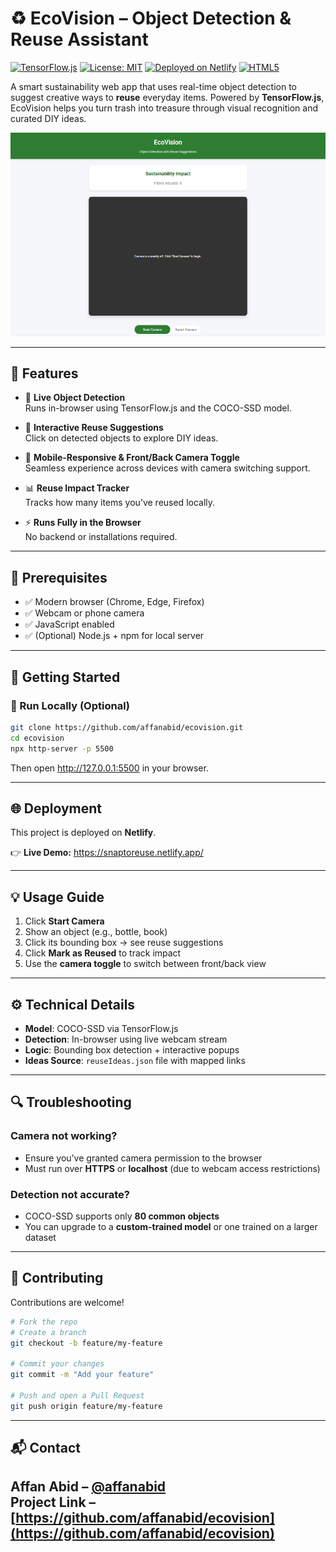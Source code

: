 # ♻️ EcoVision – Object Detection & Reuse Assistant

[![TensorFlow.js](https://img.shields.io/badge/tensorflow.js-%5Ev3.0.0-orange)](https://www.tensorflow.org/js)
[![License: MIT](https://img.shields.io/badge/License-MIT-yellow.svg)](https://opensource.org/licenses/MIT)
[![Deployed on Netlify](https://img.shields.io/badge/deployed-Netlify-brightgreen.svg)](https://www.netlify.com/)
[![HTML5](https://img.shields.io/badge/HTML5-Canvas%2C%20Video-blue)](https://developer.mozilla.org/en-US/docs/Web/HTML)

A smart sustainability web app that uses real-time object detection to suggest creative ways to **reuse** everyday items. Powered by **TensorFlow.js**, EcoVision helps you turn trash into treasure through visual recognition and curated DIY ideas.

<p align="center">
  <img src="ecovision.png" alt="EcoVision Logo" />
</p>

---

## 🌟 Features

- 🎥 **Live Object Detection**  
  Runs in-browser using TensorFlow.js and the COCO-SSD model.

- 🧠 **Interactive Reuse Suggestions**  
  Click on detected objects to explore DIY ideas.

- 📱 **Mobile-Responsive & Front/Back Camera Toggle**  
  Seamless experience across devices with camera switching support.

- 📊 **Reuse Impact Tracker**  
  Tracks how many items you’ve reused locally.

- ⚡ **Runs Fully in the Browser**  
  No backend or installations required.


---

## 🔧 Prerequisites

- ✅ Modern browser (Chrome, Edge, Firefox)
- ✅ Webcam or phone camera
- ✅ JavaScript enabled
- ✅ (Optional) Node.js + npm for local server

---

## 🚀 Getting Started

### 🔁 Run Locally (Optional)

```bash
git clone https://github.com/affanabid/ecovision.git
cd ecovision
npx http-server -p 5500
```

Then open http://127.0.0.1:5500 in your browser.

---

## 🌐 Deployment

This project is deployed on **Netlify**.

👉 **Live Demo:** https://snaptoreuse.netlify.app/

---

## 💡 Usage Guide

1. Click **Start Camera**
2. Show an object (e.g., bottle, book)
3. Click its bounding box → see reuse suggestions
4. Click **Mark as Reused** to track impact
5. Use the **camera toggle** to switch between front/back view

---

## ⚙️ Technical Details

- **Model**: COCO-SSD via TensorFlow.js  
- **Detection**: In-browser using live webcam stream  
- **Logic**: Bounding box detection + interactive popups  
- **Ideas Source**: `reuseIdeas.json` file with mapped links

---

## 🔍 Troubleshooting

### Camera not working?
- Ensure you’ve granted camera permission to the browser
- Must run over **HTTPS** or **localhost** (due to webcam access restrictions)

### Detection not accurate?
- COCO-SSD supports only **80 common objects**
- You can upgrade to a **custom-trained model** or one trained on a larger dataset

---

## 🤝 Contributing

Contributions are welcome!  

```bash
# Fork the repo
# Create a branch
git checkout -b feature/my-feature

# Commit your changes
git commit -m "Add your feature"

# Push and open a Pull Request
git push origin feature/my-feature
```
---
## 📬 Contact

Affan Abid – [@affanabid](https://github.com/affanabid)  
Project Link – [https://github.com/affanabid/ecovision](https://github.com/affanabid/ecovision)
---


